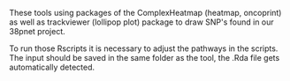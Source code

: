 These tools using packages of the ComplexHeatmap (heatmap, oncoprint) as well as trackviewer (lollipop plot) package to draw SNP's found in our 38pnet project.

To run those Rscripts it is necessary to adjust the pathways in the scripts. 
The input should be saved in the same folder as the tool, the .Rda file gets automatically detected.
